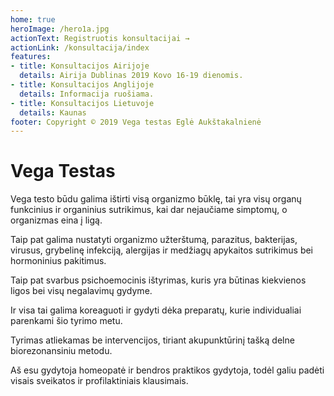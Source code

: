 ```yaml
---
home: true
heroImage: /hero1a.jpg
actionText: Registruotis konsultacijai →
actionLink: /konsultacija/index
features:
- title: Konsultacijos Airijoje
  details: Airija Dublinas 2019 Kovo 16-19 dienomis.
- title: Konsultacijos Anglijoje
  details: Informacija ruošiama.
- title: Konsultacijos Lietuvoje
  details: Kaunas
footer: Copyright © 2019 Vega testas Eglė Aukštakalnienė
---
```

# Vega Testas

Vega testo būdu galima ištirti visą organizmo būklę, tai yra visų organų funkcinius ir organinius sutrikimus, kai dar nejaučiame simptomų, o organizmas eina į ligą.

Taip pat galima nustatyti organizmo užterštumą, parazitus, bakterijas, virusus, grybelinę infekciją, alergijas  ir medžiagų apykaitos  sutrikimus bei hormoninius pakitimus.

Taip pat svarbus psichoemocinis ištyrimas, kuris yra būtinas kiekvienos ligos bei visų negalavimų gydyme.

Ir visa tai galima koreaguoti ir gydyti dėka preparatų, kurie individualiai parenkami šio tyrimo metu.

Tyrimas atliekamas be intervencijos, tiriant akupunktūrinį tašką delne biorezonansiniu metodu.

Aš esu gydytoja homeopatė ir bendros praktikos gydytoja, todėl galiu padėti visais sveikatos ir profilaktiniais klausimais.
